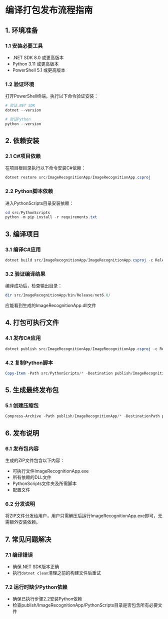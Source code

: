 # 编译打包发布流程指南

## 1. 环境准备

### 1.1 安装必要工具
- .NET SDK 8.0 或更高版本
- Python 3.11 或更高版本
- PowerShell 5.1 或更高版本

### 1.2 验证环境
打开PowerShell终端，执行以下命令验证安装：
```powershell
# 验证.NET SDK
dotnet --version

# 验证Python
python --version
```

## 2. 依赖安装

### 2.1 C#项目依赖
在项目根目录执行以下命令安装C#依赖：
```powershell
dotnet restore src/ImageRecognitionApp/ImageRecognitionApp.csproj
```

### 2.2 Python脚本依赖
进入PythonScripts目录安装依赖：
```powershell
cd src/PythonScripts
python -m pip install -r requirements.txt
```

## 3. 编译项目

### 3.1 编译C#应用
```powershell
dotnet build src/ImageRecognitionApp/ImageRecognitionApp.csproj -c Release
```

### 3.2 验证编译结果
编译成功后，检查输出目录：
```powershell
dir src/ImageRecognitionApp/bin/Release/net6.0/
```
应能看到生成的ImageRecognitionApp.dll文件

## 4. 打包可执行文件

### 4.1 发布C#应用
```powershell
dotnet publish src/ImageRecognitionApp/ImageRecognitionApp.csproj -c Release -r win-x64 --self-contained true -o publish/ImageRecognitionApp
```

### 4.2 复制Python脚本
```powershell
Copy-Item -Path src/PythonScripts/* -Destination publish/ImageRecognitionApp/PythonScripts -Recurse
```

## 5. 生成最终发布包

### 5.1 创建压缩包
```powershell
Compress-Archive -Path publish/ImageRecognitionApp/* -DestinationPath publish/ImageRecognitionApp_v1.0.zip
```

## 6. 发布说明

### 6.1 发布包内容
生成的ZIP文件包含以下内容：
- 可执行文件ImageRecognitionApp.exe
- 所有依赖的DLL文件
- PythonScripts文件夹及所需脚本
- 配置文件

### 6.2 分发说明
将ZIP文件分发给用户，用户只需解压后运行ImageRecognitionApp.exe即可，无需额外安装依赖。

## 7. 常见问题解决

### 7.1 编译错误
- 确保.NET SDK版本正确
- 执行`dotnet clean`清理之前的构建文件后重试

### 7.2 运行时缺少Python依赖
- 确保已执行步骤2.2安装Python依赖
- 检查publish/ImageRecognitionApp/PythonScripts目录是否包含所有必要文件